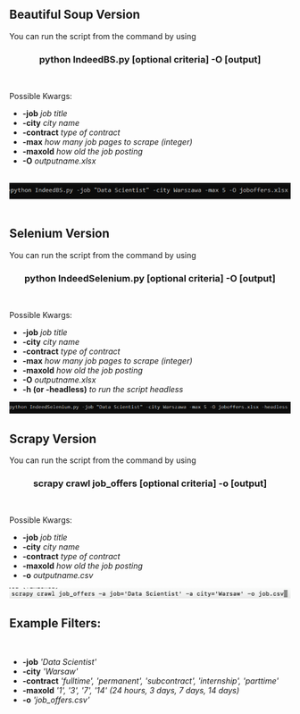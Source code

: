 <h2>Beautiful Soup Version</h2>
<p>You can run the script from the command by using</p>
<center><h3>python IndeedBS.py [optional criteria] -O [output]</h3></center>
<br>
<p>Possible Kwargs:</p>
<ul>
  <li><strong>-job</strong> <em>job title</em></li>
  <li><strong>-city</strong> <em>city name</em></li>
  <li><strong>-contract</strong> <em>type of contract</em></li>
  <li><strong>-max</strong> <em>how many job pages to scrape (integer)</em></li>
  <li><strong>-maxold</strong> <em>how old the job posting</em></li>
  <li><strong>-O</strong> <em>outputname.xlsx</em></li>
</ul>
<br>
<center><img src="cmdexamples/IndeedBS.PNG"></img></center>
<br>
<h2>Selenium Version</h2>
<p>You can run the script from the command by using</p>
<center><h3>python IndeedSelenium.py [optional criteria] -O [output]</h3></center>
<br>
<p>Possible Kwargs:</p>
<ul>
  <li><strong>-job</strong> <em>job title</em></li>
  <li><strong>-city</strong> <em>city name</em></li>
  <li><strong>-contract</strong> <em>type of contract</em></li>
  <li><strong>-max</strong> <em>how many job pages to scrape (integer)</em></li>
  <li><strong>-maxold</strong> <em>how old the job posting</em></li>
  <li><strong>-O</strong> <em>outputname.xlsx</em></li>
  <li><strong>-h (or -headless)</strong> <em>to run the script headless</em></li>
</ul>
<center><img src="cmdexamples/IndeedSelenium.PNG"></img></center>
<h2>Scrapy Version</h2>
<p>You can run the script from the command by using</p>
<center><h3>scrapy crawl job_offers [optional criteria] -o [output]</h3></center>
<br>
<p>Possible Kwargs:</p>
<ul>
  <li><strong>-job</strong> <em>job title</em></li>
  <li><strong>-city</strong> <em>city name</em></li>
  <li><strong>-contract</strong> <em>type of contract</em></li>
  <li><strong>-maxold</strong> <em>how old the job posting</em></li>
  <li><strong>-o</strong> <em>outputname.csv</em></li>
</ul>
<center><img src="cmdexamples/IndeedScrapy.png"></img></center>
<h2>Example Filters:</h2>
<br>
<ul>
  <li><strong>-job</strong> <em>'Data Scientist'</em></li>
  <li><strong>-city</strong> <em>'Warsaw'</em></li>
  <li><strong>-contract</strong> <em>'fulltime', 'permanent', 'subcontract', 'internship', 'parttime'</em></li>
  <li><strong>-maxold</strong> <em>'1', '3', '7', '14' (24 hours, 3 days, 7 days, 14 days)</em></li>
  <li><strong>-o</strong> <em>'job_offers.csv'</em></li>
</ul>
